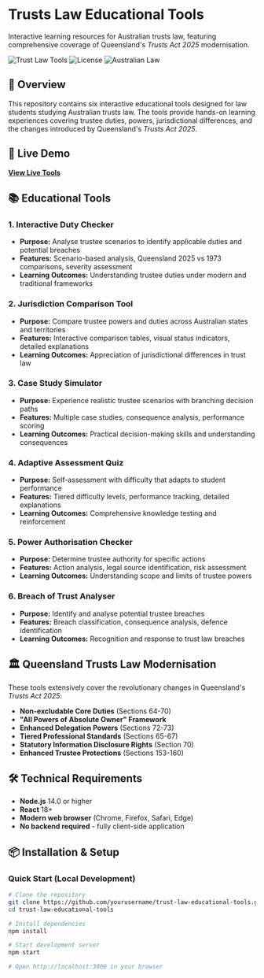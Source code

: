 # Trusts Law Educational Tools

Interactive learning resources for Australian trusts law, featuring comprehensive coverage of Queensland's *Trusts Act 2025* modernisation.

![Trust Law Tools](https://img.shields.io/badge/React-18+-blue.svg)
![License](https://img.shields.io/badge/License-Educational-green.svg)
![Australian Law](https://img.shields.io/badge/Jurisdiction-Australia-orange.svg)

## 🎯 Overview

This repository contains six interactive educational tools designed for law students studying Australian trusts law. The tools provide hands-on learning experiences covering trustee duties, powers, jurisdictional differences, and the changes introduced by Queensland's *Trusts Act 2025*.

## 🚀 Live Demo

**[View Live Tools](https://slmckibbin.github.io/trusts-law-educational-tools)**

## 📚 Educational Tools

### 1. Interactive Duty Checker
- **Purpose:** Analyse trustee scenarios to identify applicable duties and potential breaches
- **Features:** Scenario-based analysis, Queensland 2025 vs 1973 comparisons, severity assessment
- **Learning Outcomes:** Understanding trustee duties under modern and traditional frameworks

### 2. Jurisdiction Comparison Tool
- **Purpose:** Compare trustee powers and duties across Australian states and territories
- **Features:** Interactive comparison tables, visual status indicators, detailed explanations
- **Learning Outcomes:** Appreciation of jurisdictional differences in trust law

### 3. Case Study Simulator
- **Purpose:** Experience realistic trustee scenarios with branching decision paths
- **Features:** Multiple case studies, consequence analysis, performance scoring
- **Learning Outcomes:** Practical decision-making skills and understanding consequences

### 4. Adaptive Assessment Quiz
- **Purpose:** Self-assessment with difficulty that adapts to student performance
- **Features:** Tiered difficulty levels, performance tracking, detailed explanations
- **Learning Outcomes:** Comprehensive knowledge testing and reinforcement

### 5. Power Authorisation Checker
- **Purpose:** Determine trustee authority for specific actions
- **Features:** Action analysis, legal source identification, risk assessment
- **Learning Outcomes:** Understanding scope and limits of trustee powers

### 6. Breach of Trust Analyser
- **Purpose:** Identify and analyse potential trustee breaches
- **Features:** Breach classification, consequence analysis, defence identification
- **Learning Outcomes:** Recognition and response to trust law breaches

## 🏛️ Queensland Trusts Law Modernisation

These tools extensively cover the revolutionary changes in Queensland's *Trusts Act 2025*:

- **Non-excludable Core Duties** (Sections 64-70)
- **"All Powers of Absolute Owner" Framework**
- **Enhanced Delegation Powers** (Sections 72-73)
- **Tiered Professional Standards** (Sections 65-67)
- **Statutory Information Disclosure Rights** (Section 70)
- **Enhanced Trustee Protections** (Sections 153-160)

## 🛠️ Technical Requirements

- **Node.js** 14.0 or higher
- **React** 18+
- **Modern web browser** (Chrome, Firefox, Safari, Edge)
- **No backend required** - fully client-side application

## 📦 Installation & Setup

### Quick Start (Local Development)

```bash
# Clone the repository
git clone https://github.com/yourusername/trust-law-educational-tools.git
cd trust-law-educational-tools

# Install dependencies
npm install

# Start development server
npm start

# Open http://localhost:3000 in your browser
